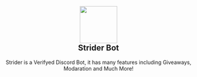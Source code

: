 <h2 align='center'>
  <img src="https://striderbot.net/StriderBot.jpeg" height='100px' width='100px' />
<br>
Strider Bot </h2>
  <p align="center">
Strider is a Verifyed Discord Bot, it has many features including Giveaways, Modaration and Much More! </p>

